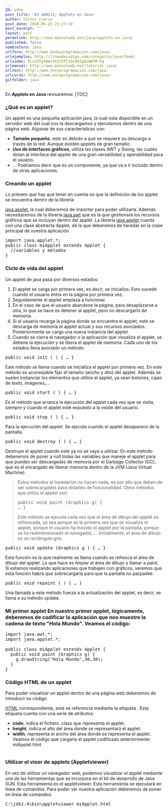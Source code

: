 ```yaml
---
ID: pdte
post_title: '03 &#8211; Applets en Java'
author: Víctor Cuervo
post_date: 2010-05-23 23:27:19
post_excerpt: ""
layout: post
permalink: http://www.manualweb.net/java/applets-en-java/
published: false
nombreforo: Java
urlforo: http://www.dudasprogramacion.com/java/
urlejemplos: http://lineadecodigo.com/categoria/java/feed/
urlvideo: PLLVIhySQmrVbjCFPla5c0OIp6iNWfM-hq
urlmanual: http://www.manualweb.net/tutorial-java/
urltest: http://www.testprogramacion.com/java
urlcurso: http://www.aulaprogramacion.com/java/
gitfolder: java
---
```

En **Applets en Java** revisaremos:
[TOC]

### ¿Qué es un applet?
Un applet es una pequeña aplicación java, la cual esta disponible en un servidor web del cual nos la descargamos y ejecutamos dentro de una página web. Algunas de sus características son:

*   **Tamaño pequeño**, esto es debido a que se requiere su descarga a través de la red. Aunque existen applets de gran tamaño.
*   **Uso de interfaces gráficos**, utiliza las clases AWT y Swing, las cuales dotan al interface del applet de una gran versatilidad y operabilidad para el usuario.
*   ... Podríamos decir que es un componente, ya que va a ir incluido dentro de otras aplicaciones.

### Creando un applet
Lo primero que hay que tener en cuenta es que la definición de los applet se encuentra dentro de la librería

[java.applet][1], la cual deberemos de importar para poder utilizarla. Además necesitaremos de la librería [java.awt][2] que es la que gestionará los recursos gráficos que se incluyan dentro del applet. La librería [java.applet][1] cuenta con una clase abstracta Applet, de la que deberemos de heredar en la clase principal de nuestra aplicación.


<pre lang="java">import java.applet.*;
public class miApplet extends Applet {
  //variables y métodos
}</pre>

### Ciclo de vida del applet

Un applet de java pasa por diversos estados:

1.  El applet se carga por primera vez, es decir, se inicializa. Esto sucede cuando el usuario entra en la página por primera vez.
2.  Seguidamente el applet empieza a funcionar.
3.  En el caso de que el usuario abandone la página, para desaplazarse a otra, lo que se hace es detener al applet, pero no descargarlo de memoria.
4.  Si el usuario recarga la página donde se encuentra el applet, este se descarga de memoria el applet actual y sus recursos asociados. Posteriormente se carga una nueva instancia del applet.
5.  Cuando se cierra el navegador o la aplicación que visualiza el applet, se detiene la ejecución y se libera el applet de memoria. Cada uno de los estados lleva asociado un método:

<pre lang="java">public void init ( ) { … }</pre> Este método se llama cuando se inicializa el applet por primera vez. En este método es aconsejable fijar el tamaño (ancho y alto) del applet. Además se suelen instanciar los elementos que utilice el applet, ya sean botones, cajas de texto, imágenes,...

<pre lang="java">public void start ( ) { … }</pre> Es el método que arranca la ejecución del applet cada vez que se visita, siempre y cuando el applet esté expuesto a la visión del usuario.

<pre lang="java">public void stop ( ) { … }</pre> Para la ejecución del applet. Se ejecuta cuando el applet desaparece de la pantalla.

<pre lang="java">public void destroy ( ) { … }</pre> Destruye el applet cuando este ya no se vaya a utilizar. En este método deberemos de poner a null todas las variables que maneje el applet para que puedan ser descargadas de memoria por el Garbage Collector (GC), que es el encargado de liberar memoria dentro de la JVM (Java Virtual Machine).

> Estos métodos al heredarlos no hacen nada, es por ello que deben de ser sobrecargados para dotarles de funcionalidad. Otros métodos que utiliza el applet son: <pre lang="java">public void paint (Graphics g) { … }</pre> Este método se ejecuta cada vez que el área de dibujo del applet es refrescada, ya sea porque es la primera vez que se visualiza el applet, porque el usuario ha movido el applet por la pantalla, porque se ha redimensionado el navegador,.... Inicialmente, el área de dibujo es un rectángulo gris.

<pre lang="java">public void update (Graphics g ) { … }</pre> Esta función es la que realmente se llama cuando se refresca el área de dibujo del applet. Lo que hace es limpiar el área de dibujo y llamar a paint. Si estamos realizando aplicaciones que trabajen con gráficos, veremos que esta función habrá que sobrecargarla para que la pantalla no parpadee.

<pre lang="java">public void repaint ( ) { … }</pre> Una llamada a este método fuerza a la actualización del applet, es decir, se llama a su método update.

### Mi primer applet En nuestro primer applet, lógicamente, deberemos de codificar la aplicación que nos muestre la cadena de texto "Hola Mundo". Veamos el código:

<pre lang="java">import java.awt.*;
import java.applet.*;

public class miApplet extends Applet {
  public void paint (Graphics g) {
    g.drawString("Hola Mundo",30,30);
  }
}</pre>

### Código HTML de un applet
Para poder visualizar un applet dentro de una página web deberemos de introducir su código

[HTML][3] correspondiente, este se referencia mediante la etiqueta . Esta etiqueta cuenta con una serie de atributos:
*   **code**, indica el fichero .class que representa el applet.
*   **height**, indica el alto del área donde se representará el applet.
*   **width**, representa el ancho del área donde se representa el applet. Veamos el código que cargaría el applet codificado anteriormente: miApplet.html

<pre lang="html4strict"></pre>

### Utilizar el visor de applets (Appletviewer)
En vez de utilizar un navegador web, podemos visualizar el applet mediante una de las herramientas que se incorpora en el kit de desarrollo de Java SUN. Esta herramienta es el appletviewer. Esta herramienta se ejecutará en línea de comandos. Para poder ver nuestra aplicación deberemos de poner en línea de comandos:

<samp>C:\jdk1.4\bin\appletviewer miApplet.html</samp>

 [1]: http://w3api.com/wiki/Categor%C3%ADa:Java_Applet "java.applet"
 [2]: http://w3api.com/wiki/Categor%C3%ADa:Java_AWT "java.awt"
 [3]: http://www.manualweb.net/tutorial-html/ "HTML"
